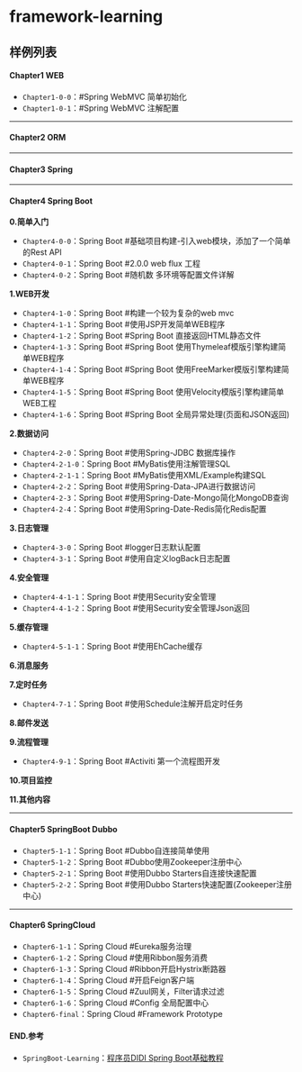 # framework-learning
## 样例列表
#### **Chapter1 WEB** 
- `Chapter1-0-0`：#Spring WebMVC 简单初始化
- `Chapter1-0-1`：#Spring WebMVC 注解配置
----------
#### **Chapter2 ORM** 

----------
#### **Chapter3 Spring** 

----------
#### **Chapter4 Spring Boot**
**0.简单入门**
- `Chapter4-0-0`：Spring Boot #基础项目构建-引入web模块，添加了一个简单的Rest API
- `Chapter4-0-1`：Spring Boot #2.0.0 web flux 工程
- `Chapter4-0-2`：Spring Boot #随机数 多环境等配置文件详解

**1.WEB开发**
- `Chapter4-1-0`：Spring Boot #构建一个较为复杂的web mvc
- `Chapter4-1-1`：Spring Boot #使用JSP开发简单WEB程序
- `Chapter4-1-2`：Spring Boot #Spring Boot 直接返回HTML静态文件
- `Chapter4-1-3`：Spring Boot #Spring Boot 使用Thymeleaf模版引擎构建简单WEB程序
- `Chapter4-1-4`：Spring Boot #Spring Boot 使用FreeMarker模版引擎构建简单WEB程序
- `Chapter4-1-5`：Spring Boot #Spring Boot 使用Velocity模版引擎构建简单WEB工程
- `Chapter4-1-6`：Spring Boot #Spring Boot 全局异常处理(页面和JSON返回)

**2.数据访问**
- `Chapter4-2-0`：Spring Boot #使用Spring-JDBC 数据库操作
- `Chapter4-2-1-0`：Spring Boot #MyBatis使用注解管理SQL
- `Chapter4-2-1-1`：Spring Boot #MyBatis使用XML/Example构建SQL
- `Chapter4-2-2`：Spring Boot #使用Spring-Data-JPA进行数据访问
- `Chapter4-2-3`：Spring Boot #使用Spring-Date-Mongo简化MongoDB查询
- `Chapter4-2-4`：Spring Boot #使用Spring-Date-Redis简化Redis配置

**3.日志管理**
- `Chapter4-3-0`：Spring Boot #logger日志默认配置
- `Chapter4-3-1`：Spring Boot #使用自定义logBack日志配置

**4.安全管理**
- `Chapter4-4-1-1`：Spring Boot #使用Security安全管理
- `Chapter4-4-1-2`：Spring Boot #使用Security安全管理Json返回

**5.缓存管理**
- `Chapter4-5-1-1`：Spring Boot #使用EhCache缓存

**6.消息服务**

**7.定时任务**
- `Chapter4-7-1`：Spring Boot #使用Schedule注解开启定时任务

**8.邮件发送**

**9.流程管理**
- `Chapter4-9-1`：Spring Boot #Activiti 第一个流程图开发

**10.项目监控**

**11.其他内容**

----------
#### **Chapter5 SpringBoot Dubbo**
- `Chapter5-1-1`：Spring Boot #Dubbo自连接简单使用
- `Chapter5-1-2`：Spring Boot #Dubbo使用Zookeeper注册中心
- `Chapter5-2-1`：Spring Boot #使用Dubbo Starters自连接快速配置
- `Chapter5-2-2`：Spring Boot #使用Dubbo Starters快速配置(Zookeeper注册中心)
----------
#### **Chapter6 SpringCloud**
- `Chapter6-1-1`：Spring Cloud #Eureka服务治理
- `Chapter6-1-2`：Spring Cloud #使用Ribbon服务消费
- `Chapter6-1-3`：Spring Cloud #Ribbon开启Hystrix断路器
- `Chapter6-1-4`：Spring Cloud #开启Feign客户端
- `Chapter6-1-5`：Spring Cloud #Zuul网关，Filter请求过滤
- `Chapter6-1-6`：Spring Cloud #Config 全局配置中心
- `Chapter6-final`：Spring Cloud #Framework Prototype

#### **END.参考**
- `SpringBoot-Learning`：[程序员DIDI Spring Boot基础教程](https://github.com/SpringForAll/SpringBoot-Learning)

